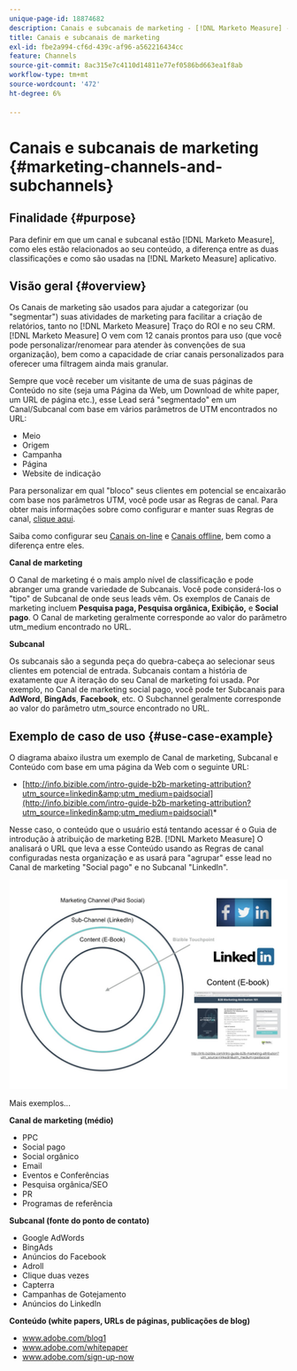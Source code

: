 ```yaml
---
unique-page-id: 18874682
description: Canais e subcanais de marketing - [!DNL Marketo Measure] - Documentação do produto
title: Canais e subcanais de marketing
exl-id: fbe2a994-cf6d-439c-af96-a562216434cc
feature: Channels
source-git-commit: 8ac315e7c4110d14811e77ef0586bd663ea1f8ab
workflow-type: tm+mt
source-wordcount: '472'
ht-degree: 6%

---
```


# Canais e subcanais de marketing {#marketing-channels-and-subchannels}

## Finalidade {#purpose}

Para definir em que um canal e subcanal estão [!DNL Marketo Measure], como eles estão relacionados ao seu conteúdo, a diferença entre as duas classificações e como são usadas na [!DNL Marketo Measure] aplicativo.

## Visão geral {#overview}

Os Canais de marketing são usados para ajudar a categorizar (ou &quot;segmentar&quot;) suas atividades de marketing para facilitar a criação de relatórios, tanto no [!DNL Marketo Measure] Traço do ROI e no seu CRM. [!DNL Marketo Measure] O vem com 12 canais prontos para uso (que você pode personalizar/renomear para atender às convenções de sua organização), bem como a capacidade de criar canais personalizados para oferecer uma filtragem ainda mais granular.

Sempre que você receber um visitante de uma de suas páginas de Conteúdo no site (seja uma Página da Web, um Download de white paper, um URL de página etc.), esse Lead será &quot;segmentado&quot; em um Canal/Subcanal com base em vários parâmetros de UTM encontrados no URL:

* Meio
* Origem
* Campanha
* Página
* Website de indicação

Para personalizar em qual &quot;bloco&quot; seus clientes em potencial se encaixarão com base nos parâmetros UTM, você pode usar as Regras de canal. Para obter mais informações sobre como configurar e manter suas Regras de canal, [clique aqui](/help/channel-tracking-and-setup/online-channels/online-custom-channel-setup.md).

Saiba como configurar seu [Canais on-line](/help/channel-tracking-and-setup/online-channels/online-custom-channel-setup.md) e [Canais offline](/help/channel-tracking-and-setup/offline-channels/offline-custom-channel-setup.md), bem como a diferença entre eles.

**Canal de marketing**

O Canal de marketing é o mais amplo nível de classificação e pode abranger uma grande variedade de Subcanais. Você pode considerá-los o &quot;tipo&quot; de Subcanal de onde seus leads vêm. Os exemplos de Canais de marketing incluem **Pesquisa paga, Pesquisa orgânica, Exibição,** e **Social pago**. O Canal de marketing geralmente corresponde ao valor do parâmetro utm_medium encontrado no URL.

**Subcanal**

Os subcanais são a segunda peça do quebra-cabeça ao selecionar seus clientes em potencial de entrada. Subcanais contam a história de exatamente _que_ A iteração do seu Canal de marketing foi usada. Por exemplo, no Canal de marketing social pago, você pode ter Subcanais para **AdWord**, **BingAds**, **Facebook**, etc. O Subchannel geralmente corresponde ao valor do parâmetro utm_source encontrado no URL.

## Exemplo de caso de uso {#use-case-example}

O diagrama abaixo ilustra um exemplo de Canal de marketing, Subcanal e Conteúdo com base em uma página da Web com o seguinte URL:

* [http://info.bizible.com/intro-guide-b2b-marketing-attribution?utm_source=linkedin&amp;utm_medium=paidsocial](http://info.bizible.com/intro-guide-b2b-marketing-attribution?utm_source=linkedin&amp;utm_medium=paidsocial)*

Nesse caso, o conteúdo que o usuário está tentando acessar é o Guia de introdução à atribuição de marketing B2B. [!DNL Marketo Measure] O analisará o URL que leva a esse Conteúdo usando as Regras de canal configuradas nesta organização e as usará para &quot;agrupar&quot; esse lead no Canal de marketing &quot;Social pago&quot; e no Subcanal &quot;LinkedIn&quot;.

![](assets/1.jpg)

Mais exemplos...

**Canal de marketing (médio)**

* PPC
* Social pago
* Social orgânico
* Email
* Eventos e Conferências
* Pesquisa orgânica/SEO
* PR
* Programas de referência

**Subcanal (fonte do ponto de contato)**

* Google AdWords
* BingAds
* Anúncios do Facebook
* Adroll
* Clique duas vezes
* Capterra
* Campanhas de Gotejamento
* Anúncios do LinkedIn

**Conteúdo (white papers, URLs de páginas, publicações de blog)**

* www.adobe.com/blog1
* www.adobe.com/whitepaper
* www.adobe.com/sign-up-now
